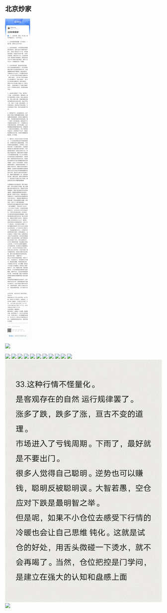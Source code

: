 ## 北京炒家
![北京炒家](./images/微信图片_20220604182550.jpg)

![](微信图片_20220604184242.jpg)



![](微信图片_20220604183117.jpg)
![](微信图片_20220604183105.jpg)
![](微信图片_20220604183053.jpg)
![](微信图片_20220604183039.jpg)
![](微信图片_20220604183027.jpg)
![](微信图片_20220604183014.jpg)
![](微信图片_20220604182957.jpg)
![](微信图片_20220604182944.jpg)
![](微信图片_20220604182929.jpg)
![](微信图片_20220604182913.jpg)
![](微信图片_20220604182858.jpg)
![](./images/微信图片_20220604182823.jpg)
![](微信图片_20220604182754.jpg)

